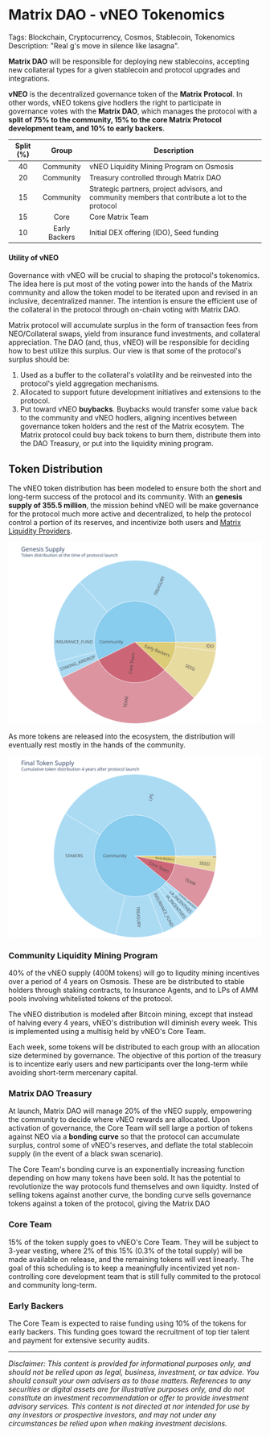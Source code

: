 
# Matrix DAO - vNEO Tokenomics

Tags: Blockchain, Cryptocurrency, Cosmos, Stablecoin, Tokenomics 
Description: "Real g's move in silence like lasagna".

**Matrix DAO** will be responsible for deploying new stablecoins, accepting new collateral types for a given stablecoin and protocol upgrades and integrations. 

**vNEO** is the decentralized governance token of the **Matrix Protocol**. In other words, vNEO tokens give hodlers the right to participate in governance votes with the **Matrix DAO**, which manages the protocol with a **split of 75% to the community, 15% to the core Matrix Protocol development team, and 10% to early backers**. 

| Split (%) | Group | Description |  
| :---: | :----: | ---- | 
| 40 | Community | vNEO Liquidity Mining Program on Osmosis |
| 20 | Community | Treasury controlled through Matrix DAO | 
| 15 | Community | Strategic partners, project advisors, and community members that contribute a lot to the protocol   | 
| 15 | Core | Core Matrix Team | 
| 10 | Early Backers | Initial DEX offering (IDO), Seed funding | 

#### Utility of vNEO

Governance with vNEO will be crucial to shaping the protocol's tokenomics. The idea here is put most of the voting power into the hands of the Matrix community and allow the token model to be iterated upon and revised in an inclusive, decentralized manner. The intention is ensure the efficient use of the collateral in the protocol through on-chain voting with Matrix DAO.

Matrix protocol will accumulate surplus in the form of transaction fees from NEO/Collateral swaps, yield from insurance fund investments, and collateral appreciation. The DAO (and, thus, vNEO) will be responsible for deciding how to best utilize this surplus. Our view is that some of the protocol's surplus should be:
1. Used as a buffer to the collateral's volatility and be reinvested into the protocol's yield aggregation mechanisms. 
2. Allocated to support future development initiatives and extensions to the protocol.
3. Put toward vNEO **buybacks**. Buybacks would transfer some value back to the community and vNEO hodlers, aligning incentives between governance token holders and the rest of the Matrix ecosytem. The Matrix protocol could buy back tokens to burn them, distribute them into the DAO Treasury, or put into the liquidity mining program.

## Token Distribution

The vNEO token distribution has been modeled to ensure both the short and long-term success of the protocol and its community. With an **genesis supply of 355.5 million**, the mission behind vNEO will be make governance for the protocol much more active and decentralized, to help the protocol control a portion of its reserves, and incentivize both users and [Matrix Liquidity Providers](blog-post-matrix). 

<!-- TODO link to post 1 -->
[blog-post-matrix]: example.com

<img src="plots/genesis_supply.svg">

As more tokens are released into the ecosystem, the distribution will eventually rest mostly in the hands of the community.


<img src="plots/final_token_supply.svg">

### Community Liquidity Mining Program

40% of the vNEO supply (400M tokens) will go to liqudity mining incentives over a period of 4 years on Osmosis. These are be distributed to stable holders through staking contracts, to Insurance Agents, and to LPs of AMM pools involving whitelisted tokens of the protocol.

The vNEO distribution is modeled after Bitcoin mining, except that instead of halving every 4 years, vNEO's distribution will diminish every week. This is implemented using a multisig held by vNEO's Core Team.

Each week, some tokens will be distributed to each group with an allocation size determined by governance. The objective of this portion of the treasury is to incentize early users and new participants over the long-term while avoiding short-term mercenary capital.

### Matrix DAO Treasury

At launch, Matrix DAO will manage 20% of the vNEO supply, empowering the community to decide where vNEO rewards are allocated. Upon activation of governance, the Core Team will sell large a portion of tokens against NEO via a **bonding curve** so that the protocol can accumulate surplus, control some of vNEO's reserves, and deflate the total stablecoin supply (in the event of a black swan scenario).

The Core Team's bonding curve is an exponentially increasing function depending on how many tokens have been sold. It has the potential to revolutionize the way protocols fund themselves and own liquidty. Insted of selling tokens against another curve, the bonding curve sells governance tokens against a token of the protocol, giving the Matrix DAO 

### Core Team

15% of the token supply goes to vNEO's Core Team. They will be subject to 3-year vesting, where 2% of this 15% (0.3% of the total supply) will be made available on release, and the remaining tokens will vest linearly. The goal of this scheduling is to keep a meaningfully incentivized yet non-controlling core development team that is still fully commited to the protocol and community long-term.

### Early Backers

The Core Team is expected to raise funding using 10% of the tokens for early backers. This funding goes toward the recruitment of top tier talent and payment for extensive security audits.

<!-- ## Token Utility (paper 2.5) -->

---

*Disclaimer: This content is provided for informational purposes only, and should not be relied upon as legal, business, investment, or tax advice. You should consult your own advisers as to those matters. References to any securities or digital assets are for illustrative purposes only, and do not constitute an investment recommendation or offer to provide investment advisory services. This content is not directed at nor intended for use by any investors or prospective investors, and may not under any circumstances be relied upon when making investment decisions.*

